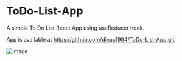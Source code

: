 # ToDo-List-App

A simple To Do List React App using useReducer hook.

App is available at https://github.com/dinac1994/ToDo-List-App.git.

![image](https://user-images.githubusercontent.com/92053362/199078501-c3809991-f7e8-4eca-8d7a-16f374b36bac.png)
